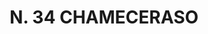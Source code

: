 ---
title: "N. 34 CHAMECERASO"
plant-name: "N. 34"
plant-number: "034"
plant-img1: "/assets/img/plant034_verso.jpg"
plant-img2: "/assets/img/plant034.jpg"
plant-xml: "/assets/xml/plant034.xml"
plant-title: "N. 34 CHAMECERASO"
plant-taxon-link: ""
plant-taxon-content: ""
layout: single-xml
---